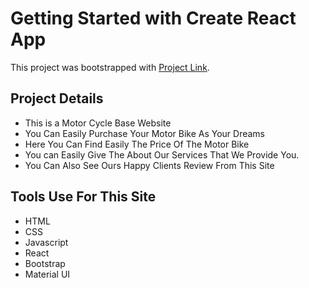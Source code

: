# Getting Started with Create React App

This project was bootstrapped with [Project Link](https://mac-moto.web.app/).

## Project Details
* This is a Motor Cycle Base Website
* You Can Easily Purchase Your Motor Bike As Your Dreams
* Here You Can Find Easily The Price Of The Motor Bike
* You can Easily Give The About Our Services That We Provide You.
* You Can Also See Ours Happy Clients Review From This Site

## Tools Use For This Site
* HTML
* CSS 
* Javascript
* React
* Bootstrap
* Material UI


